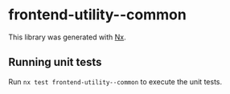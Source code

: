 # frontend-utility--common

This library was generated with [Nx](https://nx.dev).

## Running unit tests

Run `nx test frontend-utility--common` to execute the unit tests.
